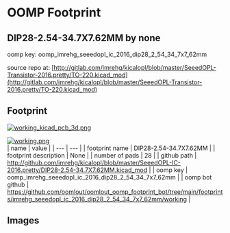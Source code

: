 # OOMP Footprint  
## DIP28-2.54-34.7X7.62MM  by none  
  
oomp key: oomp_imrehg_seeedopl_ic_2016_dip28_2_54_34_7x7_62mm  
  
source repo at: [http://gitlab.com/imrehg/kicalopl/blob/master/SeeedOPL-Transistor-2016.pretty/TO-220.kicad_mod](http://gitlab.com/imrehg/kicalopl/blob/master/SeeedOPL-Transistor-2016.pretty/TO-220.kicad_mod)  
## Footprint  
  
[![working_kicad_pcb_3d.png](working_kicad_pcb_3d_600.png)](working_kicad_pcb_3d.png)  
  
[![working.png](working_600.png)](working.png)  
| name | value | 
| --- | --- | 
| footprint name | DIP28-2.54-34.7X7.62MM | 
| footprint description | None | 
| number of pads | 28 | 
| github path | http://github.com/imrehg/kicalopl/blob/master/SeeedOPL-IC-2016.pretty/DIP28-2.54-34.7X7.62MM.kicad_mod | 
| oomp key | oomp_imrehg_seeedopl_ic_2016_dip28_2_54_34_7x7_62mm | 
| oomp bot github | https://github.com/oomlout/oomlout_oomp_footprint_bot/tree/main/footprints/imrehg_seeedopl_ic_2016_dip28_2_54_34_7x7_62mm/working | 
## Images  
